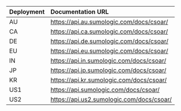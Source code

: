 | Deployment | Documentation URL                                         |
|:-----------|:----------------------------------------------------------|
| AU         | https://api.au.sumologic.com/docs/csoar/  |
| CA         | https://api.ca.sumologic.com/docs/csoar/  |
| DE         | https://api.de.sumologic.com/docs/csoar/  |
| EU         | https://api.eu.sumologic.com/docs/csoar/  |
| IN         | https://api.in.sumologic.com/docs/csoar/  |
| JP         | https://api.jp.sumologic.com/docs/csoar/  |
| KR         | https://api.kr.sumologic.com/docs/csoar/  |
| US1        | https://api.sumologic.com/docs/csoar/     |
| US2        | https://api.us2.sumologic.com/docs/csoar/ | 